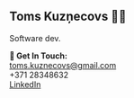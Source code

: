 ## Toms Kuzņecovs 🧑‍💻
Software dev.

**📱 Get In Touch:**  
toms.kuznecovs@gmail.com   
+371 28348632  
[LinkedIn](https://www.linkedin.com/in/toms-kuznecovs/ "LinkedIn")  

